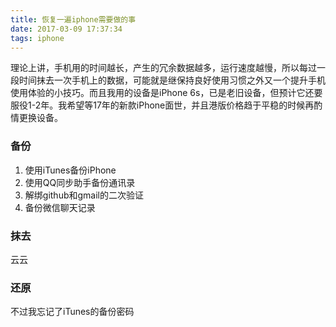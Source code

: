 ```yaml
---
title: 恢复一遍iphone需要做的事
date: 2017-03-09 17:37:34
tags: iphone
---
```


理论上讲，手机用的时间越长，产生的冗余数据越多，运行速度越慢，所以每过一段时间抹去一次手机上的数据，可能就是继保持良好使用习惯之外又一个提升手机使用体验的小技巧。而且我用的设备是iPhone 6s，已是老旧设备，但预计它还要服役1-2年。我希望等17年的新款iPhone面世，并且港版价格趋于平稳的时候再酌情更换设备。

### 备份

1. 使用iTunes备份iPhone
2. 使用QQ同步助手备份通讯录
3. 解绑github和gmail的二次验证
4. 备份微信聊天记录

### 抹去

云云

### 还原

不过我忘记了iTunes的备份密码
